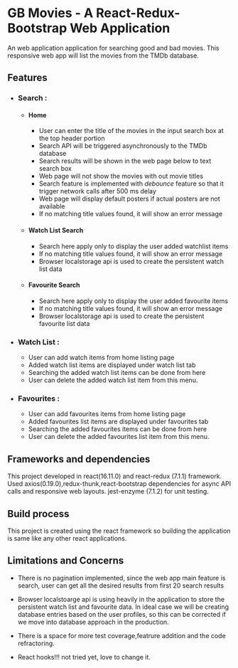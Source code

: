 # GB Movies - A React-Redux-Bootstrap Web Application
An web application application for searching good and bad movies. This responsive web app will list the movies from the TMDb database. 

## Features

* ### Search :

    * #### Home
        * User can enter the title of the movies in the input search box at the top header portion
        * Search API will be triggered asynchronously to the TMDb database
        * Search results will be shown in the web page below to text search box
        * Web page will not show the movies with out movie titles
        * Search feature is implemented with _debounce_ feature so that it trigger network calls after 500 ms delay
        * Web page will display default posters if actual posters are not available
        * If no matching title values found, it will show an error message

    * #### Watch List Search
        * Search here apply only to display the user added watchlist items
        * If no matching title values found, it will show an error message
        * Browser localstorage api is used to create the persistent watch list data

    * #### Favourite Search
        * Search here apply only to display the user added favourite items
        * If no matching title values found, it will show an error message
        * Browser localstorage api is used to create the persistent favourite list data

* ### Watch List :
    * User can add watch items from home listing page
    * Added watch list items are displayed under watch list tab 
    * Searching the added watch list items can be done from here
    * User can delete the added watch list item from this menu. 

* ### Favourites :
    * User can add favourites items from home listing page
    * Added favourites list items are displayed under favourites tab 
    * Searching the added favourites items can be done from here
    * User can delete the added favourites list item from this menu. 

## Frameworks and dependencies

This project developed in react(16.11.0) and react-redux (7.1.1) framework. Used axios(0.19.0),redux-thunk,react-bootstrap dependencies for async API calls and responsive web layouts. jest-enzyme (7.1.2) for unit testing. 

## Build process

This project is created using the react framework so building the application is same like any other react applications.

## Limitations and Concerns

* There is no pagination implemented, since the web app main feature is search, user can get all the desired results from first 20 search results

* Browser localstoarge api is using heavily in the application to store the persistent watch list and favourite data. In ideal case we will be creating database entries based on the user profiles, so this can be corrected if we move into database approach in the production. 

* There is a space for more test coverage,featrure addition and the code refractoring. 

* React hooks!!! not tried yet, love to change it.





